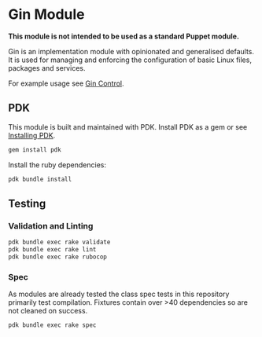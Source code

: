 # Gin Module

**This module is not intended to be used as a standard Puppet module.**

Gin is an implementation module with opinionated and generalised defaults.
It is used for managing and enforcing the configuration of basic Linux files, 
packages and services.

For example usage see [Gin Control](#).

## PDK

This module is built and maintained with PDK. Install PDK as a gem or see
[Installing PDK](https://puppet.com/docs/pdk/2.x/pdk_install.html).

```bash
gem install pdk
```

Install the ruby dependencies:

```bash
pdk bundle install
```

## Testing

### Validation and Linting

```bash
pdk bundle exec rake validate
pdk bundle exec rake lint
pdk bundle exec rake rubocop
```

### Spec

As modules are already tested the class spec tests in this repository primarily 
test compilation. Fixtures contain over >40 dependencies so are not cleaned on 
success.

```bash
pdk bundle exec rake spec
```
